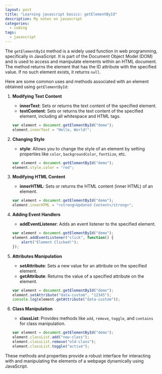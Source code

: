 ```yaml
---
layout: post
title: "Learning javascript basics: getElementById"
description: My notes on javascript
categories:
  - coding
tags:
  - javascript
---
```



The `getElementById` method is a widely used function in web programming, specifically in JavaScript. It is part of the Document Object Model (DOM) and is used to access and manipulate elements within an HTML document. The method returns the element that has the ID attribute with the specified value. If no such element exists, it returns `null`.

Here are some common uses and methods associated with an element obtained using `getElementById`:

1. **Modifying Text Content**
   - **innerText**: Sets or returns the text content of the specified element.
   - **textContent**: Sets or returns the text content of the specified element, including all whitespace and HTML tags.

   ```javascript
   var element = document.getElementById("demo");
   element.innerText = "Hello, World!";
   ```

2. **Changing Style**
   - **style**: Allows you to change the style of an element by setting properties like `color`, `backgroundColor`, `fontSize`, etc.

   ```javascript
   var element = document.getElementById("demo");
   element.style.color = "red";
   ```

3. **Modifying HTML Content**
   - **innerHTML**: Sets or returns the HTML content (inner HTML) of an element.

   ```javascript
   var element = document.getElementById("demo");
   element.innerHTML = "<strong>Updated Content</strong>";
   ```

4. **Adding Event Handlers**
   - **addEventListener**: Adds an event listener to the specified element.

   ```javascript
   var element = document.getElementById("demo");
   element.addEventListener("click", function() {
       alert("Element Clicked!");
   });
   ```

5. **Attributes Manipulation**
   - **setAttribute**: Sets a new value for an attribute on the specified element.
   - **getAttribute**: Returns the value of a specified attribute on the element.

   ```javascript
   var element = document.getElementById("demo");
   element.setAttribute("data-custom", "12345");
   console.log(element.getAttribute("data-custom"));
   ```

6. **Class Manipulation**
   - **classList**: Provides methods like `add`, `remove`, `toggle`, and `contains` for class manipulation.

   ```javascript
   var element = document.getElementById("demo");
   element.classList.add("new-class");
   element.classList.remove("old-class");
   element.classList.toggle("active");
   ```

These methods and properties provide a robust interface for interacting with and manipulating the elements of a webpage dynamically using JavaScript.